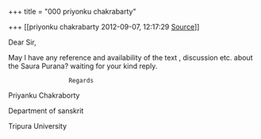 +++
title = "000 priyonku chakrabarty"

+++
[[priyonku chakrabarty	2012-09-07, 12:17:29 [Source](https://groups.google.com/g/bvparishat/c/Ci0_OZ_MsaU)]]



Dear Sir,

  

May I have any reference and availability of the text , discussion etc. about the Saura Purana? waiting for your kind reply.

              

                     Regards

Priyanku Chakraborty

Department of sanskrit

Tripura University

